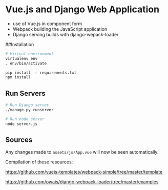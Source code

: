 # Vue.js and Django Web Application

- use of Vue.js in component form
- Webpack building the JavaScript application
- Django serving builds with django-wepack-loader

##Installation
```bash
# Virtual environment
virtualenv env
. env/bin/activate

pip install -r requirements.txt
npm install
```

## Run Servers
```bash
# Run Django server
./manage.py runserver

# Run node server
node server.js
```

## Sources 
Any changes made to `assets/js/App.vue` will now be seen automatically.

Compilation of these resources:

https://github.com/vuejs-templates/webpack-simple/tree/master/template

https://github.com/owais/django-webpack-loader/tree/master/examples